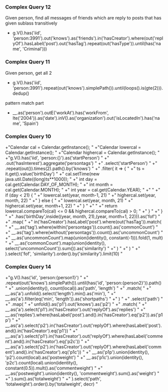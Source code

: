 ### Complex Query 12
Given person, find all messages of friends which are reply to posts that has given sublass transitively
- g.V().has('iid', 'person:3991').out('knows').as('friends').in('hasCreator').where(out('replyOf').hasLabel('post').out('hasTag').repeat(out('hasType')).until(has('name', 'Criminal')))

### Complex Query 11
Given person, get all 2
- g.V().has('iid', 'person:3991').repeat(out('knows').simplePath()).until(loops().is(gte(2))).dedup()

pattern match part
- __.as('person').outE('workAt').has('workFrom', lte('2004')).as('date').inV().as('organization').out('isLocatedIn').has('name', 'Spain')

### Complex Query 10

+"Calendar cal = Calendar.getInstance();                                                              "
+"Calendar lowercal = Calendar.getInstance();                                                         "
+"Calendar highercal = Calendar.getInstance();                                                        "
+"g.V().has('iid', 'person:{}').as('startPerson')                                                     "
+"   .out('hasInterest').aggregate('persontags')                                                      "
+"   .select('startPerson')                                                                           "
+"   .repeat(out()).times(2).path().by('knows')                                                       "
+"   .filter{ it => {                                                                                 "
+"       ts = it.get().value('birthDay')                                                              "
+"       cal.setTime(new java.util.Date((long)ts**1000));                                             "
+"       int day = cal.get(Calendar.DAY_OF_MONTH);                                                    "
+"       int month = cal.get(Calendar.MONTH);                                                         "
+"       int year = cal.get(Calendar.YEAR);                                                           "
+"                                                                                                    "
+"       if (day < 21) {                                                                              "
+"         lowercal.set(year, month-1, 21)                                                            "
+"         highercal.set(year, month, 22)                                                             "
+"       } else {                                                                                     "
+"         lowercal.set(year, month, 21)                                                              "
+"         highercal.set(year, month+1, 22)                                                           "
+"       }                                                                                            "
+"                                                                                                    "
+"       return lowercal.compareTo(cal) <= 0 && highercal.compareTo(cal) > 0;                         "
+"     }                                                                                              "
+"   }                                                                                                "
+"   .has('birthDay',inside((year, month, 21),(year, month+1, 22))).as('fof')                         "
+"   .map(                                                                                            "
+"     in('hasCreator').hasLabel('post').where(out('hasTag')).match(                                  "
+"        __.as('tag').where(within('persontags')).count().as('commonCount')                          "
+"        __.as('tag').where(without('persontags')).count().as('uncommonCount')                       "
+"        __.as('uncommonCount').map(union(identity(), constant(-1))).fold(1, mult)                   "
+"        __.as('commonCount').map(union(identity(), select('uncommonCount')).sum()).as('similarity') "
+"        )                                                                                           "
+"     )                                                                                              "
+"   ).select('fof', 'similarity').order().by('similarity').limit(10)                                 "

### Complex Query 14

+"g.V().has('id', 'person:{person1}')                                                                                                 "
+"  .repeat(out('knows').simplePath()).until(has('id', 'person:{person2}')).path()                                                    "
+"  .union(identity(), count(local)).as('path', 'length')                                                                             "
+"  .match(                                                                                                                           "
+"     __.as('a').unfold().select('length').min().as('min'),                                                                          "
+"     __.as('a').filter(eq('min', 'length')).as('shortpaths')                                                                        "
+"  )                                                                                                                                 "
+"  .select('path')                                                                                                                   "
+"  .map(                                                                                                                             "
+"    unfold().as('p1').out('knows').as('p2')                                                                                         "
+"      .match(                                                                                                                       "
+"        __.as('a').select('p1').in('hasCreator').out('replyOf').as('replies')                                                       "
+"        __.as('replies').where(hasLabel('post').and().in('hasCreator').eq('p2')).as('p1p')                                          "
+"        __.as('a').select('p2').in('hasCreator').out('replyOf').where(hasLabel('post').and().in('hasCreator').eq('p1'))             "
+"        __.as('a').select('p1').in('hasCreator').out('replyOf').where(hasLabel('comment').and().in('hasCreator').eq('p2c'))         "
+"        __.as('a').select('p2').in('hasCreator').out('replyOf').where(hasLabel('comment').and().in('hasCreator').eq('p1c'))         "
+"        __.as('p1p').union(identity(), 'p2').count(local).as('postweight')                                                          "
+"        __.as('p1c').union(identity(), 'p2c').count(local).union(identity(), constant(0.5)).mult().as('commentweight')              "
+"        __.as('postweight').union(identity(), 'commentweight').sum().as('weight')                                                   "
+"      ).sum().as('totalweight')                                                                                                     "
+"  ).select('path', 'totalweight').order().by('totalweight', decr)                                                                   "
